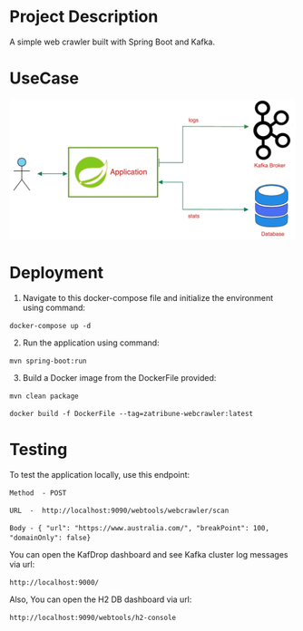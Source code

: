 # Project Description
A simple web crawler built with Spring Boot and Kafka.

# UseCase
![use case](usecase.png)

# Deployment
1. Navigate to this docker-compose file and initialize the environment using command:

`docker-compose up -d`

2. Run the application using command:

`mvn spring-boot:run`

3. Build a Docker image from the DockerFile provided:

`mvn clean package`

`docker build -f DockerFile --tag=zatribune-webcrawler:latest`


# Testing

To test the application locally, use this endpoint:

`Method  - POST `
 
`URL  -  http://localhost:9090/webtools/webcrawler/scan	 `

`Body - { "url": "https://www.australia.com/", "breakPoint": 100, "domainOnly": false} `



You can open the KafDrop dashboard and see Kafka cluster log messages via url:

`http://localhost:9000/`


Also, You can open the H2 DB dashboard via url:

`http://localhost:9090/webtools/h2-console`
